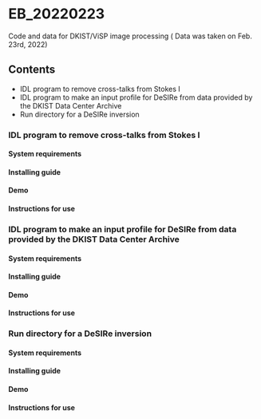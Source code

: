 # EB_20220223
Code and data for DKIST/ViSP image processing ( Data was taken on Feb. 23rd, 2022)

## Contents

+ IDL program to remove cross-talks from Stokes I 
+ IDL program to make an input profile for DeSIRe from data provided by the DKIST Data Center Archive
+ Run directory for a DeSIRe inversion

### IDL program to remove cross-talks from Stokes I

#### System requirements

#### Installing guide

#### Demo

#### Instructions for use




### IDL program to make an input profile for DeSIRe from data provided by the DKIST Data Center Archive

#### System requirements

#### Installing guide

#### Demo

#### Instructions for use




### Run directory for a DeSIRe inversion

#### System requirements

#### Installing guide

#### Demo

#### Instructions for use
